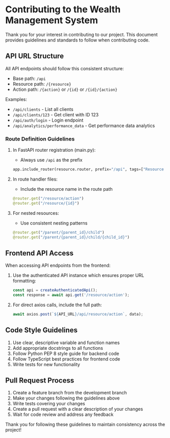 # Contributing to the Wealth Management System

Thank you for your interest in contributing to our project. This document provides guidelines and standards to follow when contributing code.

## API URL Structure

All API endpoints should follow this consistent structure:

- Base path: `/api`
- Resource path: `/{resource}`
- Action path: `/{action}` or `/{id}` or `/{id}/{action}`

Examples:
- `/api/clients` - List all clients
- `/api/clients/123` - Get client with ID 123
- `/api/auth/login` - Login endpoint
- `/api/analytics/performance_data` - Get performance data analytics

### Route Definition Guidelines

1. In FastAPI router registration (main.py):
   - Always use `/api` as the prefix
   ```python
   app.include_router(resource.router, prefix="/api", tags=["Resource Name"])
   ```

2. In route handler files:
   - Include the resource name in the route path
   ```python
   @router.get("/resource/action")
   @router.get("/resource/{id}")
   ```

3. For nested resources:
   - Use consistent nesting patterns
   ```python
   @router.get("/parent/{parent_id}/child")
   @router.get("/parent/{parent_id}/child/{child_id}")
   ```

## Frontend API Access

When accessing API endpoints from the frontend:

1. Use the authenticated API instance which ensures proper URL formatting:
   ```typescript
   const api = createAuthenticatedApi();
   const response = await api.get('/resource/action');
   ```

2. For direct axios calls, include the full path:
   ```typescript
   await axios.post(`${API_URL}/api/resource/action`, data);
   ```

## Code Style Guidelines

1. Use clear, descriptive variable and function names
2. Add appropriate docstrings to all functions
3. Follow Python PEP 8 style guide for backend code
4. Follow TypeScript best practices for frontend code
5. Write tests for new functionality

## Pull Request Process

1. Create a feature branch from the development branch
2. Make your changes following the guidelines above
3. Write tests covering your changes
4. Create a pull request with a clear description of your changes
5. Wait for code review and address any feedback

Thank you for following these guidelines to maintain consistency across the project! 